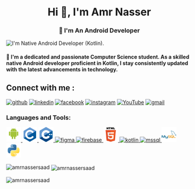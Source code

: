 <h1 align="center">Hi 👋, I'm Amr Nasser</h1>
<h3 align="center"> 🤖 I'm An Android Developer  </h3>

![I'm Native Android Developer (Kotlin).](https://camo.githubusercontent.com/893b90dbb78a8226c44ae9c32c89739a33cc761085c6d9aa14d0723d319dafa5/68747470733a2f2f342e62702e626c6f6773706f742e636f6d2f2d36764776793476436376452f586463776e616637587a492f41414141414141414e5a4d2f496f326d6d3853586a6d5556436f363062794f6e2d58704c55706e35346e697a41434c63424741735948512f73313630302f696d616765312e676966)

#### 💬 I'm a dedicated and passionate Computer Science student. As a skilled native Android developer proficient in Kotlin, I stay consistently updated with the latest advancements in technology.


## Connect with me : 
[<img src='https://cdn.jsdelivr.net/npm/simple-icons@3.0.1/icons/github.svg' alt='github' height='40'>](https://github.com/AmrNasserSaad)  [<img src='https://cdn.jsdelivr.net/npm/simple-icons@3.0.1/icons/linkedin.svg' alt='linkedin' height='40'>](https://www.linkedin.com/in/amr-nasser/)  [<img src='https://cdn.jsdelivr.net/npm/simple-icons@3.0.1/icons/facebook.svg' alt='facebook' height='40'>](https://www.facebook.com/amr.nasser.7564129)  [<img src='https://cdn.jsdelivr.net/npm/simple-icons@3.0.1/icons/instagram.svg' alt='instagram' height='40'>](https://www.instagram.com/3mr_nasser74)  [<img src='https://cdn.jsdelivr.net/npm/simple-icons@3.0.1/icons/youtube.svg' alt='YouTube' height='40'>](https://www.youtube.com/channel/UCPBq5y1zCaoSAq8BgaJXY7Q)  [<img src='https://cdn.jsdelivr.net/npm/simple-icons@3.0.1/icons/gmail.svg' alt='gmail' height='40'>](amr93111)

<h3 align="left">Languages and Tools:</h3>
<p align="left"> <a href="https://developer.android.com" target="_blank" rel="noreferrer"> <img src="https://raw.githubusercontent.com/devicons/devicon/master/icons/android/android-original-wordmark.svg" alt="android" width="40" height="40"/> </a> <a href="https://www.cprogramming.com/" target="_blank" rel="noreferrer"> <img src="https://raw.githubusercontent.com/devicons/devicon/master/icons/c/c-original.svg" alt="c" width="40" height="40"/> </a> <a href="https://www.w3schools.com/cpp/" target="_blank" rel="noreferrer"> <img src="https://raw.githubusercontent.com/devicons/devicon/master/icons/cplusplus/cplusplus-original.svg" alt="cplusplus" width="40" height="40"/> </a> <a href="https://www.figma.com/" target="_blank" rel="noreferrer"> <img src="https://www.vectorlogo.zone/logos/figma/figma-icon.svg" alt="figma" width="40" height="40"/> </a> <a href="https://firebase.google.com/" target="_blank" rel="noreferrer"> <img src="https://www.vectorlogo.zone/logos/firebase/firebase-icon.svg" alt="firebase" width="40" height="40"/> </a> <a href="https://www.w3.org/html/" target="_blank" rel="noreferrer"> <img src="https://raw.githubusercontent.com/devicons/devicon/master/icons/html5/html5-original-wordmark.svg" alt="html5" width="40" height="40"/> </a> <a href="https://kotlinlang.org" target="_blank" rel="noreferrer"> <img src="https://www.vectorlogo.zone/logos/kotlinlang/kotlinlang-icon.svg" alt="kotlin" width="40" height="40"/> </a> <a href="https://www.microsoft.com/en-us/sql-server" target="_blank" rel="noreferrer"> <img src="https://www.svgrepo.com/show/303229/microsoft-sql-server-logo.svg" alt="mssql" width="40" height="40"/> </a> <a href="https://www.mysql.com/" target="_blank" rel="noreferrer"> <img src="https://raw.githubusercontent.com/devicons/devicon/master/icons/mysql/mysql-original-wordmark.svg" alt="mysql" width="40" height="40"/> </a> <a href="https://www.python.org" target="_blank" rel="noreferrer"> <img src="https://raw.githubusercontent.com/devicons/devicon/master/icons/python/python-original.svg" alt="python" width="40" height="40"/> </a> </p>

<p><img align="left" src="https://github-readme-stats.vercel.app/api/top-langs?username=amrnassersaad&show_icons=true&locale=en&layout=compact" alt="amrnassersaad" /></p>

<p>&nbsp;<img align="center" src="https://github-readme-stats.vercel.app/api?username=amrnassersaad&show_icons=true&locale=en" alt="amrnassersaad" /></p>

<p><img align="center" src="https://github-readme-streak-stats.herokuapp.com/?user=amrnassersaad&" alt="amrnassersaad" /></p>
